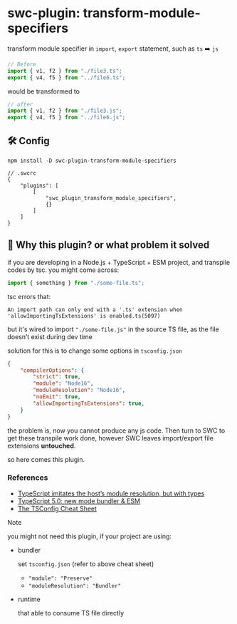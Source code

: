 # swc-plugin: transform-module-specifiers

transform module specifier in `import`, `export` statement, such as `ts` ➡️ `js`

```ts
// Before
import { v1, f2 } from "./file3.ts";
export { v4, f5 } from "../file6.ts";
```
would be transformed to
```js
// after
import { v1, f2 } from "./file3.js";
export { v4, f5 } from "../file6.js";
```

## 🛠️ Config
```shell
npm install -D swc-plugin-transform-module-specifiers
```

```json5
// .swcrc
{
    "plugins": [
        [
            "swc_plugin_transform_module_specifiers",
            {}
        ]
    ]
}
```

## 🤔 Why this plugin? or what problem it solved

if you are developing in a Node.js + TypeScript + ESM project, and transpile codes by tsc. you might come across: 

```ts
import { something } from "./some-file.ts";
```

tsc errors that:

```
An import path can only end with a '.ts' extension when 'allowImportingTsExtensions' is enabled.ts(5097)
```

but it's wired to import `"./some-file.js"` in the source TS file, as the file doesn’t exist during dev time

solution for this is to change some options in `tsconfig.json`

```json
{
    "compilerOptions": {
        "strict": true,
        "module": "Node16",
        "moduleResolution": "Node16",
        "noEmit": true,
        "allowImportingTsExtensions": true,
    }
}
```

the problem is, now you cannot produce any js code. Then turn to SWC to get these transpile work done, however SWC leaves import/export file extensions **untouched**.

so here comes this plugin.

### References
- [TypeScript imitates the host’s module resolution, but with types](https://www.typescriptlang.org/docs/handbook/modules/theory.html#typescript-imitates-the-hosts-module-resolution-but-with-types)
- [TypeScript 5.0: new mode bundler & ESM](https://dev.to/ayc0/typescript-50-new-mode-bundler-esm-1jic)
- [The TSConfig Cheat Sheet](https://www.totaltypescript.com/tsconfig-cheat-sheet)

> [!NOTE]
> 
> you might not need this plugin, if your project are using:
> - bundler
>   
>   set `tsconfig.json` (refer to above cheat sheet)
>   - `"module": "Preserve"`
>   - `"moduleResolution": "Bundler"`
> 
> - runtime 
> 
>   that able to consume TS file directly